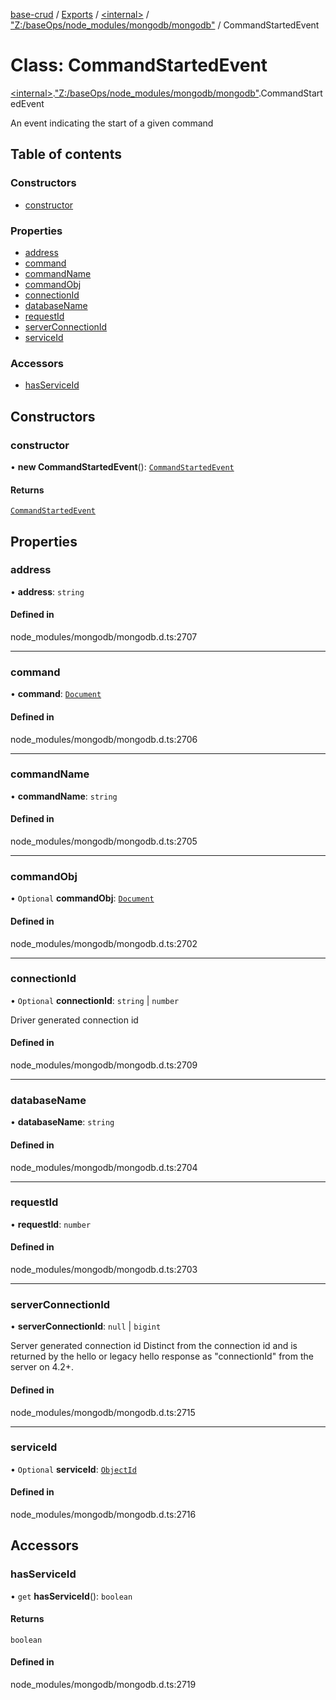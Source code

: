 [base-crud](../README.md) / [Exports](../modules.md) / [\<internal\>](../modules/internal_.md) / ["Z:/baseOps/node\_modules/mongodb/mongodb"](../modules/internal_._Z__baseOps_node_modules_mongodb_mongodb_.md) / CommandStartedEvent

# Class: CommandStartedEvent

[\<internal\>](../modules/internal_.md).["Z:/baseOps/node\_modules/mongodb/mongodb"](../modules/internal_._Z__baseOps_node_modules_mongodb_mongodb_.md).CommandStartedEvent

An event indicating the start of a given command

## Table of contents

### Constructors

- [constructor](internal_._Z__baseOps_node_modules_mongodb_mongodb_.CommandStartedEvent.md#constructor)

### Properties

- [address](internal_._Z__baseOps_node_modules_mongodb_mongodb_.CommandStartedEvent.md#address)
- [command](internal_._Z__baseOps_node_modules_mongodb_mongodb_.CommandStartedEvent.md#command)
- [commandName](internal_._Z__baseOps_node_modules_mongodb_mongodb_.CommandStartedEvent.md#commandname)
- [commandObj](internal_._Z__baseOps_node_modules_mongodb_mongodb_.CommandStartedEvent.md#commandobj)
- [connectionId](internal_._Z__baseOps_node_modules_mongodb_mongodb_.CommandStartedEvent.md#connectionid)
- [databaseName](internal_._Z__baseOps_node_modules_mongodb_mongodb_.CommandStartedEvent.md#databasename)
- [requestId](internal_._Z__baseOps_node_modules_mongodb_mongodb_.CommandStartedEvent.md#requestid)
- [serverConnectionId](internal_._Z__baseOps_node_modules_mongodb_mongodb_.CommandStartedEvent.md#serverconnectionid)
- [serviceId](internal_._Z__baseOps_node_modules_mongodb_mongodb_.CommandStartedEvent.md#serviceid)

### Accessors

- [hasServiceId](internal_._Z__baseOps_node_modules_mongodb_mongodb_.CommandStartedEvent.md#hasserviceid)

## Constructors

### constructor

• **new CommandStartedEvent**(): [`CommandStartedEvent`](internal_._Z__baseOps_node_modules_mongodb_mongodb_.CommandStartedEvent.md)

#### Returns

[`CommandStartedEvent`](internal_._Z__baseOps_node_modules_mongodb_mongodb_.CommandStartedEvent.md)

## Properties

### address

• **address**: `string`

#### Defined in

node_modules/mongodb/mongodb.d.ts:2707

___

### command

• **command**: [`Document`](../interfaces/internal_.Document-1.md)

#### Defined in

node_modules/mongodb/mongodb.d.ts:2706

___

### commandName

• **commandName**: `string`

#### Defined in

node_modules/mongodb/mongodb.d.ts:2705

___

### commandObj

• `Optional` **commandObj**: [`Document`](../interfaces/internal_.Document-1.md)

#### Defined in

node_modules/mongodb/mongodb.d.ts:2702

___

### connectionId

• `Optional` **connectionId**: `string` \| `number`

Driver generated connection id

#### Defined in

node_modules/mongodb/mongodb.d.ts:2709

___

### databaseName

• **databaseName**: `string`

#### Defined in

node_modules/mongodb/mongodb.d.ts:2704

___

### requestId

• **requestId**: `number`

#### Defined in

node_modules/mongodb/mongodb.d.ts:2703

___

### serverConnectionId

• **serverConnectionId**: ``null`` \| `bigint`

Server generated connection id
Distinct from the connection id and is returned by the hello or legacy hello response as "connectionId"
from the server on 4.2+.

#### Defined in

node_modules/mongodb/mongodb.d.ts:2715

___

### serviceId

• `Optional` **serviceId**: [`ObjectId`](internal_._Z__baseOps_node_modules_mongodb_mongodb_.BSON.ObjectId.md)

#### Defined in

node_modules/mongodb/mongodb.d.ts:2716

## Accessors

### hasServiceId

• `get` **hasServiceId**(): `boolean`

#### Returns

`boolean`

#### Defined in

node_modules/mongodb/mongodb.d.ts:2719
